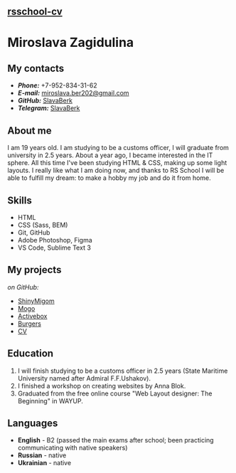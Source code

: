 [rsschool-cv](https://slavaberk.github.io/rsschool-cv/)
------------------------------------------
# Miroslava Zagidulina

## My contacts
- ***Phone:*** +7-952-834-31-62
- ***E-mail:*** miroslava.ber202@gmail.com
- ***GitHub:*** [SlavaBerk](https://github.com/SlavaBerk)
- ***Telegram:*** [SlavaBerk](t.me/slavaberk)

## About me
I am 19 years old. I am studying to be a customs officer, I will graduate from university in 2.5 years. About a year ago, I became interested in the IT sphere. All this time I've been studying HTML & CSS, making up some light layouts. I really like what I am doing now, and thanks to RS School I will be able to fulfill my dream: to make a hobby my job and do it from home.

## Skills
- HTML
- CSS (Sass, BEM)
- Git, GitHub
- Adobe Photoshop, Figma
- VS Code, Sublime Text 3

<!-- add a code example later -->

## My projects
*on GitHub:*
- [ShinyMigom](https://slavaberk.github.io/Shiny-Migom/)
- [Mogo](https://slavaberk.github.io/Mogo/)
- [Activebox](https://slavaberk.github.io/Activebox/)
- [Burgers](https://slavaberk.github.io/Burger/)
- [CV](https://github.com/SlavaBerk/rsschool-cv/blob/gh-pages/cv.md)

## Education
1. I will finish studying to be a customs officer in 2.5 years (State Maritime University named after Admiral F.F.Ushakov).
2. I finished a workshop on creating websites by Anna Blok.
3. Graduated from the free online course "Web Layout designer: The Beginning" in WAYUP.

## Languages
- **English** - B2 (passed the main exams after school; been practicing communicating with native speakers)
- **Russian** - native
- **Ukrainian** - native